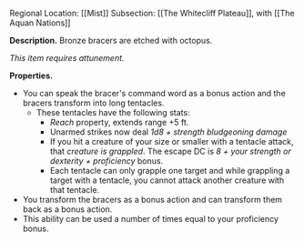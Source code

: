 Regional Location: [[Mist]]
Subsection: [[The Whitecliff Plateau]], with [[The Aquan Nations]]

**Description.** Bronze bracers are etched with octopus. 

*This item requires attunement.*

**Properties.**
- You can speak the bracer's command word as a bonus action and the bracers transform into long tentacles. 
	- These tentacles have the following stats:
		- *Reach* property, extends range +5 ft. 
		- Unarmed strikes now deal *1d8 + strength bludgeoning damage*
		- If you hit a creature of your size or smaller with a tentacle attack, that *creature is grappled*. The escape DC is *8 + your strength or dexterity + proficiency* bonus.
		- Each tentacle can only grapple one target and while grappling a target with a tentacle, you cannot attack another creature with that tentacle. 
- You transform the bracers as a bonus action and can transform them back as a bonus action.
- This ability can be used a number of times equal to your proficiency bonus.